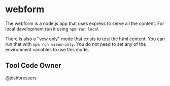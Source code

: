 # webform

The webform is a node.js app that uses express to serve all the content.
For local development run it using `npm run local`

There is also a "vew only" mode that exists to test the html content. You
can run that with `npm run views-only`. You do not need to set any of the
environment variables to use this mode.

## Tool Code Owner

@joshbressers

